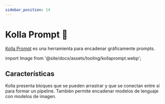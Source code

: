 ```yaml
---
sidebar_position: 14
---
```


# Kolla Prompt 🚧

[Kolla Prompt](https://kollaprompt.com) es una herramienta para encadenar gráficamente prompts.

import Image from '@site/docs/assets/tooling/kollaprompt.webp';

<div style={{textAlign: 'center'}}>
  <LazyLoadImage src={Image} style={{width: "750px"}} />
</div>

## Características

Kolla presenta bloques que se pueden arrastrar y que se conectan entre sí para formar un pipeline. También permite encadenar modelos de lenguaje con modelos de imagen.